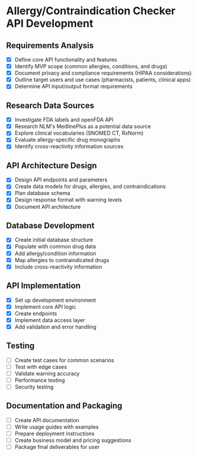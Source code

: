 # Allergy/Contraindication Checker API Development

## Requirements Analysis
- [x] Define core API functionality and features
- [x] Identify MVP scope (common allergies, conditions, and drugs)
- [x] Document privacy and compliance requirements (HIPAA considerations)
- [x] Outline target users and use cases (pharmacists, patients, clinical apps)
- [x] Determine API input/output format requirements

## Research Data Sources
- [x] Investigate FDA labels and openFDA API
- [x] Research NLM's MedlinePlus as a potential data source
- [x] Explore clinical vocabularies (SNOMED CT, RxNorm)
- [x] Evaluate allergy-specific drug monographs
- [x] Identify cross-reactivity information sources

## API Architecture Design
- [x] Design API endpoints and parameters
- [x] Create data models for drugs, allergies, and contraindications
- [x] Plan database schema
- [x] Design response format with warning levels
- [x] Document API architecture

## Database Development
- [x] Create initial database structure
- [x] Populate with common drug data
- [x] Add allergy/condition information
- [x] Map allergies to contraindicated drugs
- [x] Include cross-reactivity information

## API Implementation
- [x] Set up development environment
- [x] Implement core API logic
- [x] Create endpoints
- [x] Implement data access layer
- [x] Add validation and error handling

## Testing
- [ ] Create test cases for common scenarios
- [ ] Test with edge cases
- [ ] Validate warning accuracy
- [ ] Performance testing
- [ ] Security testing

## Documentation and Packaging
- [ ] Create API documentation
- [ ] Write usage guides with examples
- [ ] Prepare deployment instructions
- [ ] Create business model and pricing suggestions
- [ ] Package final deliverables for user
